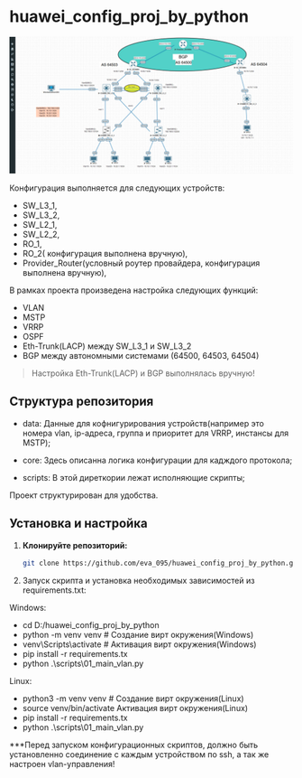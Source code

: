 # huawei_config_proj_by_python

![Схема сети](images/network_huawei.jpg)


Конфигурация выполняется для следующих устройств:

- SW_L3_1, 
- SW_L3_2, 
- SW_L2_1, 
- SW_L2_2,
- RO_1, 
- RO_2( конфигурация выполнена вручную),
- Provider_Router(условный роутер провайдера, конфигурация выполнена вручную),

В рамках проекта произведена настройка следующих функций:

- VLAN
- MSTP
- VRRP
- OSPF 
- Eth-Trunk(LACP) между SW_L3_1 и SW_L3_2 
- BGP между автономными системами (64500, 64503, 64504)

> Настройка Eth-Trunk(LACP) и BGP выполнялась вручную!

## Структура репозитория

- data: Данные для кофнигурирования устройств(например это номера vlan, ip-адреса, 
					      группа и приоритет для VRRP,
					      инстансы для MSTP);

- core: Здесь описанна логика конфигурации для кадждого протокола;

- scripts: В этой диреткории лежат исполняющие скрипты;

Проект структурирован для удобства.


## Установка и настройка

1. **Клонируйте репозиторий:**
   ```bash
   git clone https://github.com/eva_095/huawei_config_proj_by_python.git

2. Запуск скрипта и установка необходимых зависимостей из requirements.txt:

Windows:
- cd D:/huawei_config_proj_by_python
- python -m venv venv # Создание вирт окружения(Windows)
- venv\Scripts\activate # Активация вирт окружения(Windows)
- pip install -r requirements.tx
- python .\scripts\01_main_vlan.py

Linux:
- python3 -m venv venv # Создание вирт окружения(Linux)
- source venv/bin/activate Активация вирт окружения(Linux)
- pip install -r requirements.tx
- python .\scripts\01_main_vlan.py


***Перед запуском конфигурационных скриптов, должно быть установленно соединение с каждым устройством по ssh, 
а так же настроен vlan-управления!
